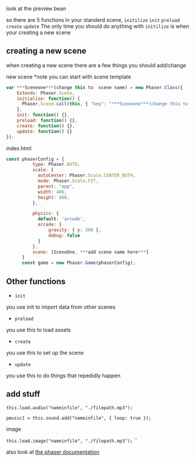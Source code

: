 look at the preview bean


so there are 5 functions in your standerd scene, `initilize` `init` `preload` `create` `update`
The only time you should do anything with `initilize` is when your creating a new scene

creating a new scene
-
when creating a new scene there are a few things you should add/change 

new scene *note you can start with scene template
```js
var ***Sceneone***(change this to  scene name) = new Phaser.Class({
    Extends: Phaser.Scene,
    initialize: function() {
      Phaser.Scene.call(this, { "key": "***Sceneone***(change this to  scene name)" });
    },
    init: function() {},
    preload: function() {},
    create: function() {},
    update: function() {}
});
```

index.html
```js
const phaserConfig = {
          type: Phaser.AUTO,
          scale: {
            autoCenter: Phaser.Scale.CENTER_BOTH,
            mode: Phaser.Scale.FIT,
            parent: "app",
            width: 400,
            height: 400,
          },

          physics: {
            default: 'arcade',
            arcade: {
                gravity: { y: 300 },
                debug: false
            }
          },
          scene: [SceneOne, ***add scene name here***]
      }
      const game = new Phaser.Game(phaserConfig);
```

Other functions
-

- `init`

you use init to import data from other scenes

- `preload`

you use this to load assets

- `create`

you use this to set up the scene

- `update`

you use this to do things that repedidly happen

add stuff
-

`this.load.audio("nameinfile", "./filepath.mp3");`

`pmusic1 = this.sound.add("nameinfile", { loop: true });`

image

`this.load.image("nameinfile", "./filepath.mp3");`
``

also look at [the phaser documentation](https://photonstorm.github.io/phaser3-docs/) 

